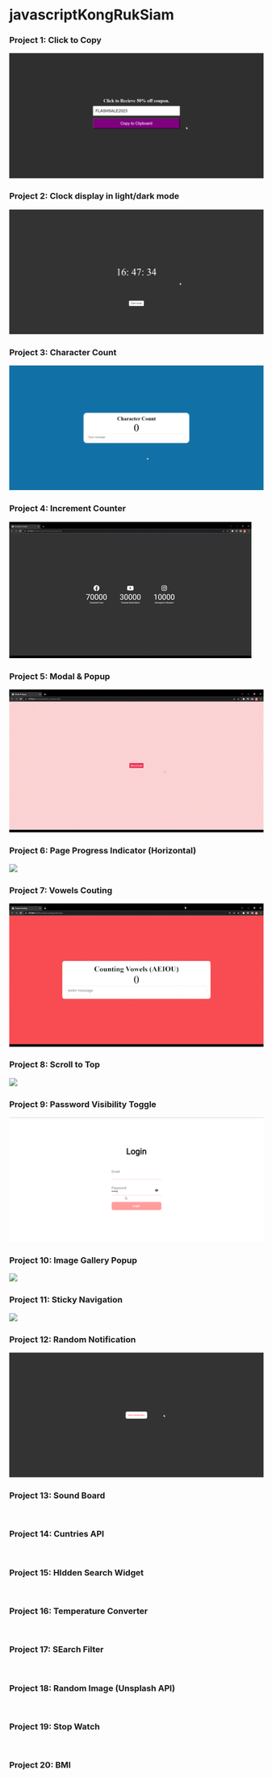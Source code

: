 # javascriptKongRukSiam

### Project 1: Click to Copy
![](https://github.com/Rus1999/javascriptKongRukSiam/blob/main/Click2Copy/images/clicktoCopy.gif)

### Project 2: Clock display in light/dark mode
![](https://github.com/Rus1999/javascriptKongRukSiam/blob/main/ClockLightDarkMode/images/clockDarkLightMode.gif)

### Project 3: Character Count
![](https://github.com/Rus1999/javascriptKongRukSiam/blob/main/InputCharacterCount/images/InputCharacterCount.gif)

### Project 4: Increment Counter
![](https://github.com/Rus1999/javascriptKongRukSiam/blob/main/IncrementCounter/images/giphy.gif)

### Project 5: Modal & Popup
![](https://github.com/Rus1999/javascriptKongRukSiam/blob/main/ModalPopup/images/Untitled_Project_AdobeExpress.gif)

### Project 6: Page Progress Indicator (Horizontal)
![](https://github.com/Rus1999/javascriptKongRukSiam/blob/main/PageProgressIndicator/images/pageProgressIndicator.gif)

### Project 7: Vowels Couting
![](https://github.com/Rus1999/javascriptKongRukSiam/blob/main/vowelsCounting/images/Vowels_Counting_AdobeExpress.gif)

### Project 8: Scroll to Top
![](https://github.com/Rus1999/javascriptKongRukSiam/blob/main/ScrollToTop/images/scrollToTop.gif)

### Project 9: Password Visibility Toggle
![](https://github.com/Rus1999/javascriptKongRukSiam/blob/main/PasswordVisibilityToggle/images/passwordVisibilityToggle.gif)

### Project 10: Image Gallery Popup
![](https://github.com/Rus1999/javascriptKongRukSiam/blob/main/ImageGalleryPopup/images/imageGalleryPopup.gif)

### Project 11: Sticky Navigation
![](https://github.com/Rus1999/javascriptKongRukSiam/blob/main/StickyNavigation/images/stickynavigation.gif)

### Project 12: Random Notification
![](https://github.com/Rus1999/javascriptKongRukSiam/blob/main/RandomNotification/images/randomnotification.gif)

### Project 13: Sound Board
![]()

### Project 14: Cuntries API
![]()

### Project 15: HIdden Search Widget
![]()

### Project 16: Temperature Converter
![]()

### Project 17: SEarch Filter
![]()

### Project 18: Random Image (Unsplash API)
![]()

### Project 19: Stop Watch
![]()

### Project 20: BMI
![]()